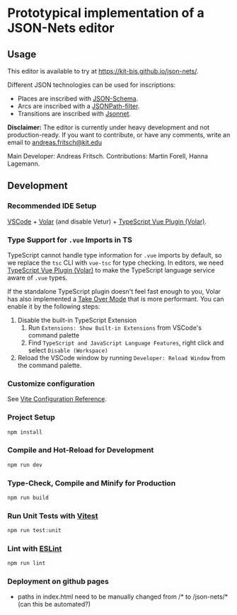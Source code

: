 # Prototypical implementation of a JSON-Nets editor

## Usage

This editor is available to try at https://kit-bis.github.io/json-nets/. 

Different JSON technologies can be used for inscriptions:
- Places are inscribed with [JSON-Schema](https://json-schema.org/).
- Arcs are inscribed with a [JSONPath-filter](https://github.com/dchester/jsonpath).
- Transitions are inscribed with [Jsonnet](https://jsonnet.org/).

**Disclaimer:** The editor is currently under heavy development and not production-ready. If you want to contribute, or have any comments, write an email to andreas.fritsch@kit.edu

Main Developer: Andreas Fritsch. Contributions: Martin Forell, Hanna Lagemann.

## Development 
### Recommended IDE Setup

[VSCode](https://code.visualstudio.com/) + [Volar](https://marketplace.visualstudio.com/items?itemName=Vue.volar) (and disable Vetur) + [TypeScript Vue Plugin (Volar)](https://marketplace.visualstudio.com/items?itemName=Vue.vscode-typescript-vue-plugin).

### Type Support for `.vue` Imports in TS

TypeScript cannot handle type information for `.vue` imports by default, so we replace the `tsc` CLI with `vue-tsc` for type checking. In editors, we need [TypeScript Vue Plugin (Volar)](https://marketplace.visualstudio.com/items?itemName=Vue.vscode-typescript-vue-plugin) to make the TypeScript language service aware of `.vue` types.

If the standalone TypeScript plugin doesn't feel fast enough to you, Volar has also implemented a [Take Over Mode](https://github.com/johnsoncodehk/volar/discussions/471#discussioncomment-1361669) that is more performant. You can enable it by the following steps:

1. Disable the built-in TypeScript Extension
    1) Run `Extensions: Show Built-in Extensions` from VSCode's command palette
    2) Find `TypeScript and JavaScript Language Features`, right click and select `Disable (Workspace)`
2. Reload the VSCode window by running `Developer: Reload Window` from the command palette.

### Customize configuration

See [Vite Configuration Reference](https://vitejs.dev/config/).

### Project Setup

```sh
npm install
```

### Compile and Hot-Reload for Development

```sh
npm run dev
```

### Type-Check, Compile and Minify for Production

```sh
npm run build
```

### Run Unit Tests with [Vitest](https://vitest.dev/)

```sh
npm run test:unit
```

### Lint with [ESLint](https://eslint.org/)

```sh
npm run lint
```

### Deployment on github pages

- paths in index.html need to be manually changed from /* to /json-nets/* (can this be automated?)
